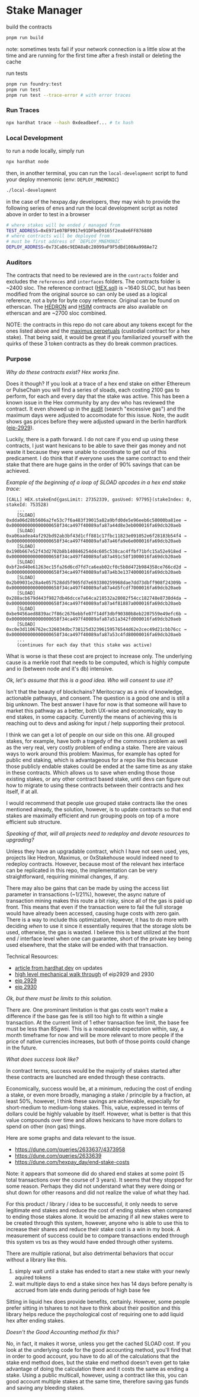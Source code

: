 # Stake Manager

build the contracts
```bash
pnpm run build
```

note: sometimes tests fail if your network connection is a little slow at the time and are running for the first time after a fresh install or deleting the cache

run tests
```bash
pnpm run foundry:test
pnpm run test
pnpm run test --trace-error # with error traces
```

### Run Traces

```bash
npx hardhat trace --hash 0xdeadbeef... # tx hash
```

### Local Development

to run a node locally, simply run
```bash
npx hardhat node
```

then, in another terminal, you can run the `local-development` script to fund your deploy mnemonic (env: `DEPLOY_MNEMONIC`)
```bash
./local-development
```

in the case of the hexpay.day developers, they may wish to provide the following series of envs and run the local development script as noted above in order to test in a browser
```bash
# where stakes will be ended / managed from
TEST_ADDRESS=0xE971e07BF9917e91DFbeD9165f2ea8e6FF876880
# where contracts will be deployed from
# must be first address of `DEPLOY_MNEMONIC`
DEPLOY_ADDRESS=0x73CaB6c9EDA8aBc28099aF9F5dBd100Aa998Ae72
```

### Auditors

The contracts that need to be reviewed are in the `contracts` folder and excludes the `references` and `interfaces` folders. The contracts folder is ~2400 sloc. The reference contract ([HEX.sol](https://etherscan.io/token/0x2b591e99afe9f32eaa6214f7b7629768c40eeb39#code)) is ~1640 SLOC, but has been modified from the original source so can only be used as a logical reference, not a byte for byte copy reference. Original can be found on etherscan. The [HEDRON](https://etherscan.io/token/0x3819f64f282bf135d62168c1e513280daf905e06#code) and [HSIM](https://etherscan.io/token/0x8bd3d1472a656e312e94fb1bbdd599b8c51d18e3#code) contracts are also available on etherscan and are ~2700 sloc combined.

NOTE: the contracts in this repo do not care about any tokens except for the ones listed above and the [maximus perpetuals](./contracts/MaximusStakeManager.sol#L30-L34) (custodial contract for a hex stake). That being said, it would be great if you familiarized yourself with the quirks of these 3 token contracts as they do break common practices.

### Purpose

_Why do these contracts exist? Hex works fine._

Does it though? If you look at a trace of a hex end stake on either Ethereum or PulseChain you will find a series of sloads, each costing 2100 gas to perform, for each and every day that the stake was active. This has been a known issue in the Hex community by any dev who has reviewed the contract. It even showed up in the [audit](https://hex.com/docs/HEX-Security-Audit-by-CoinFabrik-DEC2019.pdf) (search "excessive gas") and the maximum days were adjusted to accomodate for this issue. Note, the audit shows gas prices before they were adjusted upward in the berlin hardfork ([eip-2929](https://eips.ethereum.org/EIPS/eip-2929)).

Luckily, there is a path forward. I do not care if you end up using these contracts, I just want hexicans to be able to save their gas money and not waste it because they were unable to coordinate to get out of this predicament. I do think that if everyone uses the same contract to end their stake that there are huge gains in the order of 90% savings that can be achieved.

_Example of the beginning of a loop of SLOAD opcodes in a hex end stake trace:_
```
[CALL] HEX.stakeEnd{gasLimit: 27352339, gasUsed: 97795}(stakeIndex: 0, stakeId: 753528)
    ...
    [SLOAD]  0xdda06d28b5606a2fe53c7f6a483f39015a82a9bfd0de5e96eeb6c58000ba81ee → 0x000000000000000658f34ca497f40089afa87a44d8e3eb000016fa69dcb20aeb
    [SLOAD]  0xa06aadea4af292bd92ab3bf43d1cff881c17fbc11823e091052e6f28183b54f4 → 0x000000000000000658f34ca497f40089afa87a46fa9e6e000016fa69dcb20aeb
    [SLOAD]  0x190b667e52f43d2702b8b140846254d4c605c538cac4ffbf71bfc15a52e918ed → 0x000000000000000658f34ca497f40089afa87a491c58f1000016fa69dcb20aeb
    [SLOAD]  0xbf2ed40e61263ec15fa26d6cd7fd7ca6eab02cf0c5b8d472b984358ce766cd2d → 0x000000000000000658f34ca497f40089afa87a4b3e1374000016fa69dcb20aeb
    [SLOAD]  0x2b09031e28a4e057528dd5f905fd7e693380259968dae7dd73dbff908f24309b → 0x000000000000000658f34ca497f40089afa87a4d5fcdf7000016fa69dcb20aeb
    [SLOAD]  0x288acb679d443f9827db46dcce7a64ca218532a28082f54cc182748e8738d4da → 0x000000000000000658f34ca497f40089afa87a4f81887a000016fa69dcb20aeb
    [SLOAD]  0xbe9456aed8839ac7f86c2676ebbfe07f14df3dbf90380b8eb2207559e49efc6b → 0x000000000000000658f34ca497f40089afa87a51a342fd000016fa69dcb20aeb
    [SLOAD]  0xc0e3d1106762ec326034dbc738125d32396159576544d62e2cec49d21cbb76cc → 0x000000000000000658f34ca497f40089afa87a53c4fd80000016fa69dcb20aeb
    ...
    (continues for each day that this stake was active)
```

What is worse is that these cost are project to increase only. The underlying cause is a merkle root that needs to be computed, which is highly compute and io (between node and it's db) intensive.

_Ok, let's assume that this is a good idea. Who will consent to use it?_

Isn't that the beauty of blockchains? Meritocracy as a mix of knowledge, actionable pathways, and consent. The question is a good one and is still a big unknown. The best answer I have for now is that someone will have to market this pathway as a better, both UX-wise and economically, way to end stakes, in some capacity. Currently the means of achieving this is reaching out to devs and asking for input / help supporting their protocol.

I think we can get a lot of people on our side on this one. All grouped stakes, for example, have both a tragedy of the commons problem as well as the very real, very costly problem of ending a stake. There are vaious ways to work around this problem: Maximus, for example has opted for public end staking, which is advantageous for a repo like this because those publicly endable stakes could be ended at the same time as any stake in these contracts. Which allows us to save when ending those those existing stakes, or any other contract based stake, until devs can figure out how to migrate to using these contracts between their contracts and hex itself, if at all.

I would recommend that people use grouped stake contracts like the ones mentioned already, the solution, however, is to update contracts so that end stakes are maximally efficient and run grouping pools on top of a more efficient sub structure.

_Speaking of that, will all projects need to redeploy and devote resources to upgrading?_

Unless they have an upgradable contract, which I have not seen used, yes, projects like Hedron, Maximus, or 0xStakehouse would indeed need to redeploy contracts. However, because most of the relevant hex interface can be replicated in this repo, the implementation can be very straightforward, requiring minimal changes, if any.

There may also be gains that can be made by using the access list parameter in transactions (~1/21%), however, the async nature of transaction mining makes this route a bit risky, since all of the gas is paid up front. This means that even if the transaction were to fail the full storage would have already been accessed, causing huge costs with zero gain. There is a way to include this optimization, however, it has to do more with deciding _when_ to use it since it essentially requires that the storage slots be used, otherwise, the gas is wasted. I believe this is best utilized at the front end / interface level when one can guarantee, short of the private key being used elsewhere, that the stake will be ended with that transaction.

Technical Resources:
* [article from hardhat dev](https://hackmd.io/@fvictorio/gas-costs-after-berlin) on updates
* [high level mechanical walk through](https://www.youtube.com/watch?v=qQpvkxKso2E) of eip2929 and 2930
* [eip 2929](https://eips.ethereum.org/EIPS/eip-2929)
* [eip 2930](https://eips.ethereum.org/EIPS/eip-2930)

_Ok, but there must be limits to this solution._

There are. One prominant limitation is that gas costs won't make a difference if the base gas fee is still too high to fit within a single transaction. At the current limit of 1 ether transaction fee limit, the base fee must be less than 85gwei. This is a reasonable expectation within, say, a month timeframe for now and will be more relevant to more people if the price of native currencies increases, but both of those points could change in the future.

_What does success look like?_

In contract terms, success would be the majority of stakes started after these contracts are launched are ended through these contracts.

Economically, success would be, at a minimum, reducing the cost of ending a stake, or even more broadly, managing a stake / principle by a fraction, at least 50%, however, I think these savings are achievable, especially for short-medium to medium-long stakes. This, value, expressed in terms of dollars could be highly valuable by itself. However, what is better is that this value compounds over time and allows hexicans to have more dollars to spend on other (non gas) things.

Here are some graphs and data relevant to the issue.
* https://dune.com/queries/2633637/4373958
* https://dune.com/queries/2633639
* https://dune.com/hexpay_day/end-stake-costs

Note: it appears that someone did do shared end stakes at some point (5 total transactions over the course of 3 years). It seems that they stopped for some reason. Perhaps they did not understand what they were doing or shut down for other reasons and did not realize the value of what they had.

For this product / library / idea to be successful, it only needs to serve legitimate end stakes and reduce the cost of ending stakes when compared to ending those stakes alone. It would be amazing if all new stakes were to be created through this system, however, anyone who is able to use this to increase their shares and reduce their stake cost is a win in my book. A measurement of success could be to compare transactions ended through this system vs txs as they would have ended through other systems.

There are multiple rational, but also detrimental behaviors that occur without a library like this.
1. simply wait until a stake has ended to start a new stake with your newly aquired tokens
1. wait multiple days to end a stake since hex has 14 days before penalty is accrued from late ends during periods of high base fee

Sitting in liquid hex does provide benefits, certainly. However, some people prefer sitting in tshares to not have to think about their position and this library helps reduce the psychological cost of requiring one to add liquid hex after ending stakes.

_Doesn't the Good Accounting method fix this?_

No, in fact, it makes it worse, unless you get the cached SLOAD cost. If you look at the underlying code for the good accounting method, you'll find that in order to good account, you have to do all of the calculations that the stake end method does, but the stake end method doesn't even get to take advantage of doing the calculation there and it costs the same as ending a stake. Using a public multicall, however, using a contract like this, you can good account multiple stakes at the same time, therefore saving gas funds and saving any bleeding stakes.
